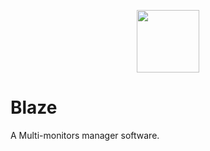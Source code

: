 
<p align="center">
  <img height="100" src="https://github.com/StrykeDev/package-bixel-suite/blob/main/sw-wpf-cs-bixel-blaze/Blaze/Resources/Icons/Icon_Blaze_x256.png">
</p>

# Blaze

A Multi-monitors manager software.
